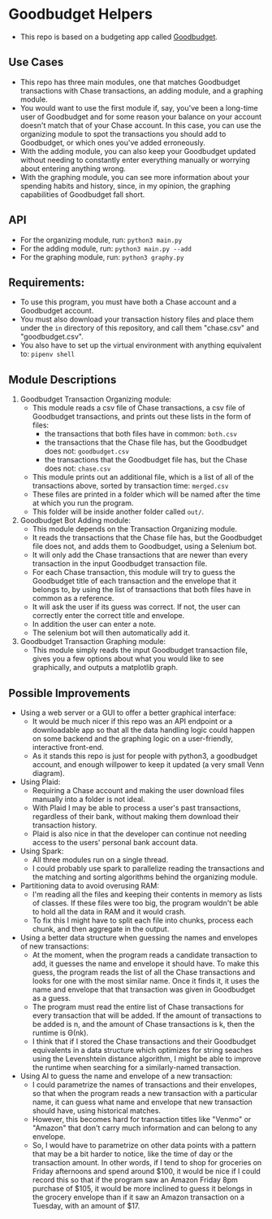 # Goodbudget Helpers

* This repo is based on a budgeting app called [Goodbudget](https://goodbudget.com/).

## Use Cases
* This repo has three main modules, one that matches Goodbudget transactions with Chase transactions, an adding module, and
  a graphing module.
* You would want to use the first module if, say, you've been a long-time user of Goodbudget and for some reason your balance
  on your account doesn't match that of your Chase account. In this case, you can use the organizing module to spot the
  transactions you should add to Goodbudget, or which ones you've added erroneously.
* With the adding module, you can also keep your Goodbudget updated without needing to constantly enter everything manually or
  worrying about entering anything wrong.
* With the graphing module, you can see more information about your spending habits and history, since, in my opinion, the
  graphing capabilities of Goodbudget fall short.

## API
* For the organizing module, run: `python3 main.py`
* For the adding module, run: `python3 main.py --add`
* For the graphing module, run: `python3 graphy.py`

## Requirements:
* To use this program, you must have both a Chase account and a Goodbudget account.
* You must also download your transaction history files and place them under the `in` directory of this repository, and call
  them "chase.csv" and "goodbudget.csv".
* You also have to set up the virtual environment with anything equivalent to: `pipenv shell`

## Module Descriptions
1. Goodbudget Transaction Organizing module:
    * This module reads a csv file of Chase transactions, a csv file of Goodbudget transactions, and prints out these lists
      in the form of files:
        * the transactions that both files have in common: `both.csv`
        * the transactions that the Chase file has, but the Goodbudget does not: `goodbudget.csv`
        * the transactions that the Goodbudget file has, but the Chase does not: `chase.csv`
    * This module prints out an additional file, which is a list of all of the transactions above,
      sorted by transaction time: `merged.csv`
    * These files are printed in a folder which will be named after the time at which you run the program.
    * This folder will be inside another folder called `out/`.
2. Goodbudget Bot Adding module:
    * This module depends on the Transaction Organizing module.
    * It reads the transactions that the Chase file has, but the Goodbudget file does not, and adds them to Goodbudget, using
      a Selenium bot.
    * It will only add the Chase transactions that are newer than every transaction in the input Goodbudget transaction file.
    * For each Chase transaction, this module will try to guess the Goodbudget title of each transaction and the envelope that
      it belongs to, by using the list of transactions that both files have in common as a reference.
    * It will ask the user if its guess was correct. If not, the user can correctly enter the correct title and envelope.
    * In addition the user can enter a note.
    * The selenium bot will then automatically add it.
3. Goodbudget Transaction Graphing module:
    * This module simply reads the input Goodbudget transaction file, gives you a few options about what you would like to see
      graphically, and outputs a matplotlib graph.

## Possible Improvements
* Using a web server or a GUI to offer a better graphical interface:
    * It would be much nicer if this repo was an API endpoint or a downloadable app so that all the data handling logic could
      happen on some backend and the graphing logic on a user-friendly, interactive front-end.
    * As it stands this repo is just for people with python3, a goodbudget account, and enough willpower to keep it updated
      (a very small Venn diagram).
* Using Plaid:
    * Requiring a Chase account and making the user download files manually into a folder is not ideal.
    * With Plaid I may be able to process a user's past transactions, regardless of their bank, without making them download
      their transaction history.
    * Plaid is also nice in that the developer can continue not needing access to the users' personal bank account data.
* Using Spark:
    * All three modules run on a single thread.
    * I could probably use spark to parallelize reading the transactions and the matching and sorting algorithms behind the
      organizing module.
* Partitioning data to avoid overusing RAM:
    * I'm reading all the files and keeping their contents in memory as lists of classes. If these files were too big, the program
      wouldn't be able to hold all the data in RAM and it would crash.
    * To fix this I might have to split each file into chunks, process each chunk, and then aggregate in the output.
* Using a better data structure when guessing the names and envelopes of new transactions:
    * At the moment, when the program reads a candidate transaction to add, it guesses the name and envelope it should have.
      To make this guess, the program reads the list of all the Chase transactions and looks for one with the most similar name.
      Once it finds it, it uses the name and envelope that that transaction was given in Goodbudget as a guess.
    * The program must read the entire list of Chase transactions for every transaction that will be added. If the amount of
      transactions to be added is n, and the amount of Chase transactions is k, then the runtime is Θ(nk).
    * I think that if I stored the Chase transactions and their Goodbudget equivalents in a data structure which optimizes for
      string seaches using the Levenshtein distance algorithm, I might be able to improve the runtime when searching for a
      similarly-named transaction.
* Using AI to guess the name and envelope of a new transaction:
    * I could parametrize the names of transactions and their envelopes, so that when the program reads a new transaction
      with a particular name, it can guess what name and envelope that new transaction should have, using historical matches.
    * However, this becomes hard for transaction titles like "Venmo" or "Amazon" that don't carry much information and can
      belong to any envelope.
    * So, I would have to parametrize on other data points with a pattern that may be a bit harder to notice, like the time of day
      or the transaction amount. In other words, if I tend to shop for groceries on Friday afternoons and spend around $100, it
      would be nice if I could record this so that if the program saw an Amazon Friday 8pm purchase of $105, it would be more
      inclined to guess it belongs in the grocery envelope than if it saw an Amazon transaction on a Tuesday, with an amount
      of $17.
